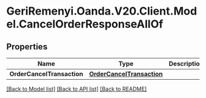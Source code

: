 # GeriRemenyi.Oanda.V20.Client.Model.CancelOrderResponseAllOf
## Properties

Name | Type | Description | Notes
------------ | ------------- | ------------- | -------------
**OrderCancelTransaction** | [**OrderCancelTransaction**](OrderCancelTransaction.md) |  | [optional] 

[[Back to Model list]](../README.md#documentation-for-models) [[Back to API list]](../README.md#documentation-for-api-endpoints) [[Back to README]](../README.md)

